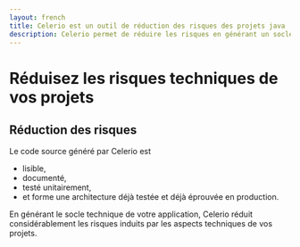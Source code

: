```yaml
---
layout: french
title: Celerio est un outil de réduction des risques des projets java
description: Celerio permet de réduire les risques en générant un socle technique robuste, clair, documenté, unit-testé et déjà éprouvé en production 
---
```

# Réduisez les risques techniques de vos projets
## Réduction des risques

Le code source généré par Celerio est 

* lisible,
* documenté,
* testé unitairement,
* et forme une architecture déjà testée et déjà éprouvée en production.

En générant le socle technique de votre application, Celerio réduit considérablement les risques induits par les aspects techniques de vos projets.

